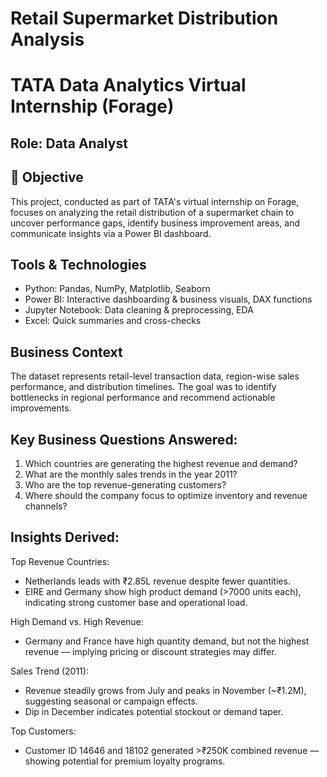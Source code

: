 # Retail Supermarket Distribution Analysis
# TATA Data Analytics Virtual Internship (Forage)
## Role: Data Analyst 

## 📌 Objective
This project, conducted as part of TATA's virtual internship on Forage, focuses on analyzing the retail distribution of a supermarket chain to uncover performance gaps, identify business improvement areas, and communicate insights via a Power BI dashboard.

## Tools & Technologies
- Python: Pandas, NumPy, Matplotlib, Seaborn
- Power BI: Interactive dashboarding & business visuals, DAX functions
- Jupyter Notebook: Data cleaning & preprocessing, EDA
- Excel: Quick summaries and cross-checks

## Business Context
The dataset represents retail-level transaction data, region-wise sales performance, and distribution timelines. The goal was to identify bottlenecks in regional performance and recommend actionable improvements.

## Key Business Questions Answered:
1. Which countries are generating the highest revenue and demand?
2. What are the monthly sales trends in the year 2011?
3. Who are the top revenue-generating customers?
4. Where should the company focus to optimize inventory and revenue channels?

 ## Insights Derived:
Top Revenue Countries:
- Netherlands leads with ₹2.85L revenue despite fewer quantities.
- EIRE and Germany show high product demand (>7000 units each), indicating strong customer base and operational load.

High Demand vs. High Revenue:
- Germany and France have high quantity demand, but not the highest revenue — implying pricing or discount strategies may differ.

Sales Trend (2011):
- Revenue steadily grows from July and peaks in November (~₹1.2M), suggesting seasonal or campaign effects.
- Dip in December indicates potential stockout or demand taper.

Top Customers:
- Customer ID 14646 and 18102 generated >₹250K combined revenue — showing potential for premium loyalty programs.
